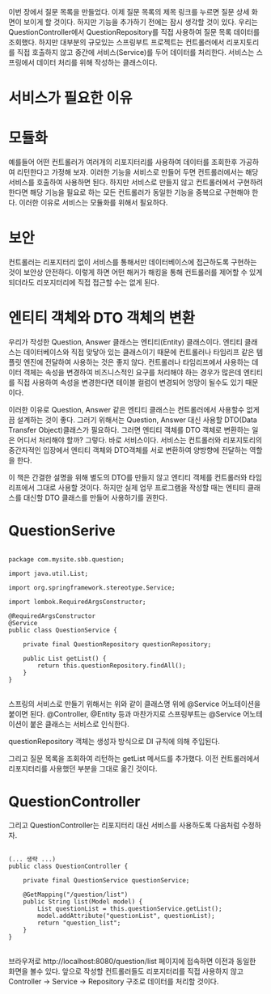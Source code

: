 이번 장에서 질문 목록을 만들었다. 이제 질문 목록의 제목 링크를 누르면 질문 상세 화면이 보이게 할 것이다. 하지만 기능을 추가하기 전에는 잠시 생각할 것이 있다. 우리는 QuestionController에서 QuestionRepository를 직접 사용하여 질문 목록 데이터를 조회했다. 하지만 대부분의 규모있는 스프링부트 프로젝트는 컨트롤러에서 리포지토리를 직접 호출하지 않고 중간에 서비스(Service)를 두어 데이터를 처리한다. 서비스는 스프링에서 데이터 처리를 위해 작성하는 클래스이다.

# 서비스가 필요한 이유

# 모듈화
예를들어 어떤 컨트롤러가 여러개의 리포지터리를 사용하여 데이터를 조회한후 가공하여 리턴한다고 가정해 보자. 이러한 기능을 서비스로 만들어 두면 컨트롤러에서는 해당 서비스를 호출하여 사용하면 된다. 하지만 서비스로 만들지 않고 컨트롤러에서 구현하려 한다면 해당 기능을 필요로 하는 모든 컨트롤러가 동일한 기능을 중복으로 구현해야 한다. 이러한 이유로 서비스는 모듈화를 위해서 필요하다.

# 보안
컨트롤러는 리포지터리 없이 서비스를 통해서만 데이터베이스에 접근하도록 구현하는 것이 보안상 안전하다. 이렇게 하면 어떤 해커가 해킹을 통해 컨트롤러를 제어할 수 있게 되더라도 리포지터리에 직접 접근할 수는 없게 된다.

# 엔티티 객체와 DTO 객체의 변환
우리가 작성한 Question, Answer 클래스는 엔티티(Entity) 클래스이다. 엔티티 클래스는 데이터베이스와 직접 맞닿아 있는 클래스이기 때문에 컨트롤러나 타임리프 같은 템플릿 엔진에 전달하여 사용하는 것은 좋지 않다. 컨트롤러나 타임리프에서 사용하는 데이터 객체는 속성을 변경하여 비즈니스적인 요구를 처리해야 하는 경우가 많은데 엔티티를 직접 사용하여 속성을 변경한다면 테이블 컬럼이 변경되어 엉망이 될수도 있기 때문이다.

이러한 이유로 Question, Answer 같은 엔티티 클래스는 컨트롤러에서 사용할수 없게끔 설계하는 것이 좋다. 그러기 위해서는 Question, Answer 대신 사용할 DTO(Data Transfer Object)클래스가 필요하다. 그러면 엔티티 객체를 DTO 객체로 변환하는 일은 어디서 처리해야 할까? 그렇다. 바로 서비스이다. 서비스는 컨트롤러와 리포지토리의 중간자적인 입장에서 엔티티 객체와 DTO객체를 서로 변환하여 양방향에 전달하는 역할을 한다.

이 책은 간결한 설명을 위해 별도의 DTO를 만들지 않고 엔티티 객체를 컨트롤러와 타임리프에서 그대로 사용할 것이다. 하지만 실제 업무 프로그램을 작성할 때는 엔티티 클래스를 대신할 DTO 클래스를 만들어 사용하기를 권한다.

# QuestionSerive
<pre>
<code>
package com.mysite.sbb.question;

import java.util.List;

import org.springframework.stereotype.Service;

import lombok.RequiredArgsConstructor;

@RequiredArgsConstructor
@Service
public class QuestionService {

    private final QuestionRepository questionRepository;

    public List<Question> getList() {
        return this.questionRepository.findAll();
    }
}
</code>
</pre>

스프링의 서비스로 만들기 위해서는 위와 같이 클래스명 위에 @Service 어노테이션을 붙이면 된다. @Controller, @Entity 등과 마찬가지로 스프링부트는 @Service 어노테이션이 붙은 클래스는 서비스로 인식한다.

questionRepository 객체는 생성자 방식으로 DI 규칙에 의해 주입된다.

그리고 질문 목록을 조회하여 리턴하는 getList 메서드를 추가했다. 이전 컨트롤러에서 리포지터리를 사용했던 부분을 그대로 옮긴 것이다.

# QuestionController

그리고 QuestionController는 리포지터리 대신 서비스를 사용하도록 다음처럼 수정하자.

<pre>
<code>
(... 생략 ...)
public class QuestionController {

    private final QuestionService questionService;

    @GetMapping("/question/list")
    public String list(Model model) {
        List<Question> questionList = this.questionService.getList();
        model.addAttribute("questionList", questionList);
        return "question_list";
    }
}
</code>
</pre>

브라우저로 http://localhost:8080/question/list 페이지에 접속하면 이전과 동일한 화면을 볼수 있다. 앞으로 작성할 컨트롤러들도 리포지터리를 직접 사용하지 않고 Controller -> Service -> Repository 구조로 데이터를 처리할 것이다.
